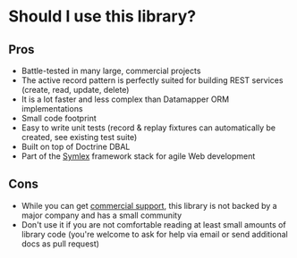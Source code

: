 # Should I use this library?

## Pros ##

  - Battle-tested in many large, commercial projects
  - The active record pattern is perfectly suited for building REST services (create, read, update, delete)
  - It is a lot faster and less complex than Datamapper ORM implementations
  - Small code footprint
  - Easy to write unit tests (record & replay fixtures can automatically be created, see existing test suite) 
  - Built on top of Doctrine DBAL
  - Part of the [Symlex](https://symlex.org/) framework stack for agile Web development

## Cons ##

  - While you can get [commercial support](https://blog.liquidbytes.net/contact/), 
    this library is not backed by a major company and has a small community
  - Don't use it if you are not comfortable reading at least small amounts of library code (you're welcome to ask for 
    help via email or send additional docs as pull request)